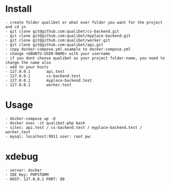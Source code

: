 # Install
    - create folder qualibet or what ever folder you want for the project and cd in 
    - git clone git@github.com:qualibet/cs-backend.git
    - git clone git@github.com:qualibet/myplace-backend.git
    - git clone git@github.com:qualibet/worker.git
    - git clone git@github.com:qualibet/api.git
    - copy docker-compose.yml.example to docker-compose.yml
    - change <UBUNTU-USER-NAME> with your username
    - if you dont choose qualibet as your project folder-name, you need to change the name also
    - add to your hosts
    - 127.0.0.1       api.test
    - 127.0.0.1       cs-backend.test
    - 127.0.0.1       myplace-backend.test
    - 127.0.0.1       worker.test
    
    
# Usage
    - docker-compose up -d
    - docker exec -it qualibet-php bash
    - sites: api.test / cs-backend.test / myplace-backend.test / worker.test
    - mysql: localhost:9911 user: root pw:
    
# xdebug
    - server: docker
    - IDE Key: PHPSTORM
    - HOST: 127.0.0.1 PORT: 80